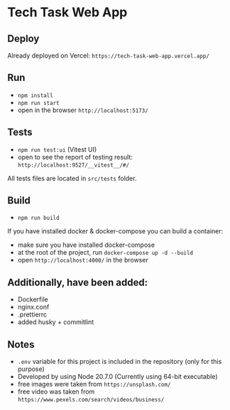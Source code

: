 # Tech Task Web App

## Deploy

Already deployed on Vercel: `https://tech-task-web-app.vercel.app/`

## Run

- `npm install`
- `npm run start`
- open in the browser `http://localhost:5173/`

## Tests

- `npm run test:ui` (Vitest UI)
- open to see the report of testing result: `http://localhost:9527/__vitest__/#/`

All tests files are located in `src/tests` folder.

## Build

- `npm run build`

If you have installed docker & docker-compose you can build a container:

- make sure you have installed docker-compose
- at the root of the project, run `docker-compose up -d --build`
- open `http://localhost:4000/` in the browser

## Additionally, have been added:

- Dockerfile
- nginx.conf
- .prettierrc
- added husky + commitlint

## Notes

- `.env` variable for this project is included in the repository (only for this purpose)
- Developed by using Node 20.7.0 (Currently using 64-bit executable)
- free images were taken from `https://unsplash.com/`
- free video was taken from `https://www.pexels.com/search/videos/business/`
